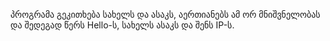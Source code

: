პროგრამა გეკითხება სახელს და ასაკს, აერთიანებს ამ ორ მნიშვნელობას და შედეგად წერს Hello-ს, სახელს ასაკს და შენს IP-ს.
